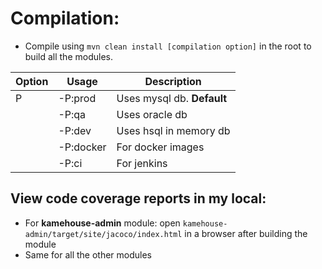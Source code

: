 # Compilation:

* Compile using `mvn clean install [compilation option]` in the root to build all the modules.

| Option | Usage | Description | 
| ------------------ | ----- | ----------- |
| P | -P:prod | Uses mysql db. **Default**  |
|   | -P:qa | Uses oracle db |
|   | -P:dev | Uses hsql in memory db |
|   | -P:docker | For docker images |
|   | -P:ci | For jenkins |

## View code coverage reports in my local:

* For **kamehouse-admin** module: open `kamehouse-admin/target/site/jacoco/index.html` in a
 browser
 after building the module
 * Same for all the other modules
 
